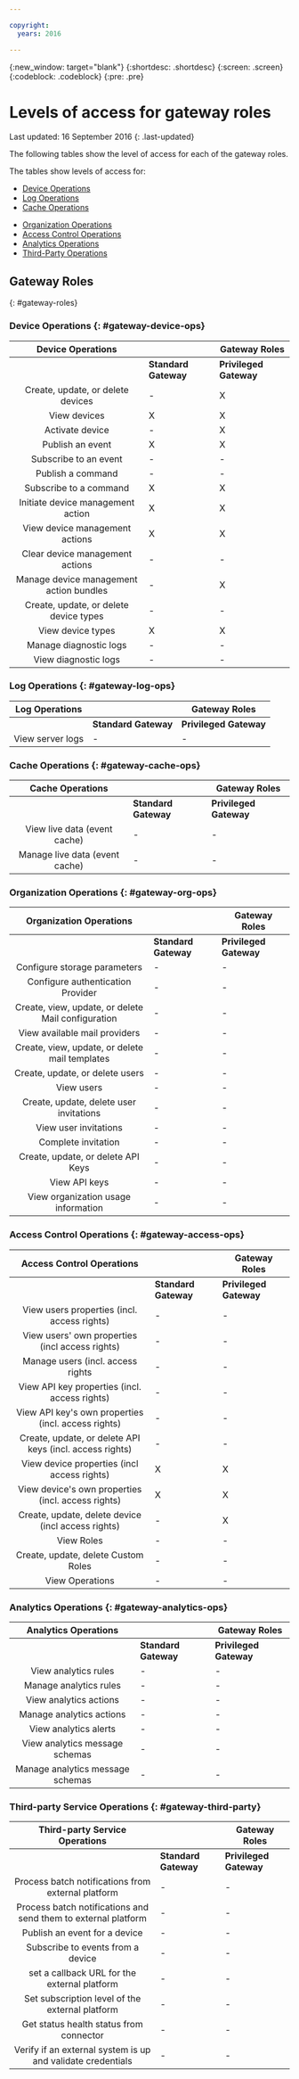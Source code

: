 ```yaml
---

copyright:
  years: 2016

---
```


{:new_window: target="blank"}
{:shortdesc: .shortdesc}
{:screen: .screen}
{:codeblock: .codeblock}
{:pre: .pre}

# Levels of access for gateway roles
Last updated: 16 September 2016
{: .last-updated}

The following tables show the level of access for each of the gateway roles.

The tables show levels of access for:
- [Device Operations](#gateway-device-ops)
- [Log Operations](#gateway-log-ops)
- [Cache Operations](#gateway-cache-ops)
<!-- [Historian Operations](#gateway-historian) -->
- [Organization Operations](#gateway-org-ops)
- [Access Control Operations](#gateway-access-ops)
- [Analytics Operations](#gateway-analytics-ops)
- [Third-Party Operations](#gateway-third-party)  
<!-- - [Risk Management Operations](#gateway-risk-mgt) -->

## Gateway Roles
{: #gateway-roles}

### Device Operations {: #gateway-device-ops}

Device Operations || Gateway Roles|
:--------: | ---------------------|------------------------
           | **Standard Gateway** | **Privileged Gateway**
Create, update, or delete devices|-|X
View devices|X|X
Activate device|-|X
Publish an event|X|X
Subscribe to an event|-|-
Publish a command|-|-
Subscribe to a command|X|X
Initiate device management action|X|X
View device management actions|X|X
Clear device management actions|-|-
Manage device management action bundles|-|X
Create, update, or delete device types|-|-
View device types|X|X
Manage diagnostic logs|-|-
View diagnostic logs|-|-

### Log Operations {: #gateway-log-ops}

Log Operations || Gateway Roles|
:--------: | ---------------------|------------------------
           | **Standard Gateway** | **Privileged Gateway**
View server logs|-|-

### Cache Operations {: #gateway-cache-ops}

Cache Operations || Gateway Roles|
:--------: | ---------------------|------------------------
           | **Standard Gateway** | **Privileged Gateway**
View live data (event cache)|-|-
Manage live data (event cache)|-|-


<!--
Device Operations || Gateway Roles||
:--------: | ---------------------|------------------------|---------------
           | **Standard Gateway** | **Privileged Gateway** | **Non-gateway Device**
View Historical Data|||
Manage Historical Data|||
-->


### Organization Operations {: #gateway-org-ops}

Organization Operations || Gateway Roles|
:--------: | ---------------------|------------------------
           | **Standard Gateway** | **Privileged Gateway**
Configure storage parameters|-|-
Configure authentication Provider|-|-
Create, view, update, or delete Mail configuration|-|-
View available mail providers|-|-
Create, view, update, or delete mail templates|-|-
Create, update, or delete users|-|-
View users|-|-
Create, update, delete user invitations|-|-
View user invitations|-|-
Complete invitation|-|-
Create, update, or delete API Keys|-|-
View API keys|-|-
View organization usage information|-|-

### Access Control Operations {: #gateway-access-ops}

Access Control Operations || Gateway Roles|
:--------: | ---------------------|------------------------
           | **Standard Gateway** | **Privileged Gateway**
View users properties (incl. access rights)|-|-
View users' own properties (incl access rights)|-|-
Manage users (incl. access rights|-|-
View API key properties (incl. access rights)|-|-
View API key's own properties (incl. access rights)|-|-
Create, update, or delete API keys (incl. access rights)|-|-
View device properties (incl access rights)|X|X
View device's own properties (incl. access rights)|X|X
Create, update, delete device (incl access rights)|-|X
View Roles|-|-
Create, update, delete Custom Roles|-|-
View Operations|-|-

### Analytics Operations {: #gateway-analytics-ops}

Analytics Operations || Gateway Roles|
:--------: | ---------------------|------------------------|
           | **Standard Gateway** | **Privileged Gateway** |
View analytics rules|-|-
Manage analytics rules|-|-
View analytics actions|-|-
Manage analytics actions|-|-
View analytics alerts|-|-
View analytics message schemas|-|-
Manage analytics message schemas|-|-

### Third-party Service Operations {: #gateway-third-party}

Third-party Service Operations || Gateway Roles|
:--------: | ---------------------|------------------------
           | **Standard Gateway** | **Privileged Gateway**
Process batch notifications from external platform|-|-
Process batch notifications and send them to external platform|-|-
Publish an event for a device|-|-
Subscribe to events from a device|-|-
set a callback URL for the external platform|-|-
Set subscription level of the external platform|-|-
Get status health status from connector|-|-
Verify if an external system is up and validate credentials|-|-

<!--
### Risk Management Operations {: #gateway-risk-mgt}

Risk Management Operations || Gateway Roles|
:--------: | ---------------------|------------------------
           | **Standard Gateway** | **Privileged Gateway**
View all certificates|-|-
Add a new certificate|-|-
View complete IP list, including whitelist, blacklist, and quarantine|-|-
Add new IP address space item to a specific list|-|-
View all policies|-|-
Add new policy|-|-

-->
